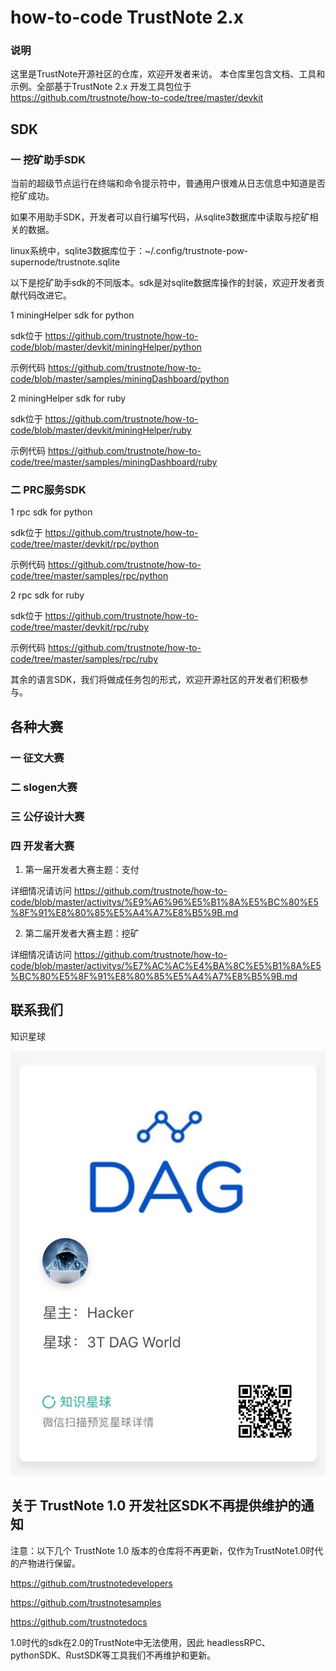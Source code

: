 # how-to-code TrustNote 2.x



### 说明

这里是TrustNote开源社区的仓库，欢迎开发者来访。
本仓库里包含文档、工具和示例。全部基于TrustNote 2.x 开发工具包位于 https://github.com/trustnote/how-to-code/tree/master/devkit 

## SDK

### 一 挖矿助手SDK

当前的超级节点运行在终端和命令提示符中，普通用户很难从日志信息中知道是否挖矿成功。

如果不用助手SDK，开发者可以自行编写代码，从sqlite3数据库中读取与挖矿相关的数据。

linux系统中，sqlite3数据库位于：~/.config/trustnote-pow-supernode/trustnote.sqlite

以下是挖矿助手sdk的不同版本。sdk是对sqlite数据库操作的封装，欢迎开发者贡献代码改进它。

1 miningHelper sdk for python

sdk位于 https://github.com/trustnote/how-to-code/blob/master/devkit/miningHelper/python

示例代码 https://github.com/trustnote/how-to-code/blob/master/samples/miningDashboard/python

2 miningHelper sdk for ruby

sdk位于 https://github.com/trustnote/how-to-code/blob/master/devkit/miningHelper/ruby

示例代码 https://github.com/trustnote/how-to-code/tree/master/samples/miningDashboard/ruby

### 二 PRC服务SDK

1 rpc sdk for python

sdk位于 https://github.com/trustnote/how-to-code/tree/master/devkit/rpc/python

示例代码 https://github.com/trustnote/how-to-code/tree/master/samples/rpc/python

2 rpc sdk for ruby

sdk位于 https://github.com/trustnote/how-to-code/tree/master/devkit/rpc/ruby

示例代码 https://github.com/trustnote/how-to-code/tree/master/samples/rpc/ruby

其余的语言SDK，我们将做成任务包的形式，欢迎开源社区的开发者们积极参与。

## 各种大赛

### 一 征文大赛


### 二 slogen大赛


### 三 公仔设计大赛 


### 四 开发者大赛

1. 第一届开发者大赛主题：支付

详细情况请访问 https://github.com/trustnote/how-to-code/blob/master/activitys/%E9%A6%96%E5%B1%8A%E5%BC%80%E5%8F%91%E8%80%85%E5%A4%A7%E8%B5%9B.md

2. 第二届开发者大赛主题：挖矿

详细情况请访问 https://github.com/trustnote/how-to-code/blob/master/activitys/%E7%AC%AC%E4%BA%8C%E5%B1%8A%E5%BC%80%E5%8F%91%E8%80%85%E5%A4%A7%E8%B5%9B.md

## 联系我们

知识星球

![](images/readme.jpg)

## 关于 TrustNote 1.0 开发社区SDK不再提供维护的通知

注意：以下几个 TrustNote 1.0 版本的仓库将不再更新，仅作为TrustNote1.0时代的产物进行保留。

https://github.com/trustnotedevelopers

https://github.com/trustnotesamples

https://github.com/trustnotedocs

1.0时代的sdk在2.0的TrustNote中无法使用，因此 headlessRPC、pythonSDK、RustSDK等工具我们不再维护和更新。